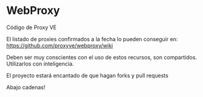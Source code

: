 WebProxy
========

Código de Proxy VE

El listado de proxies confirmados a la fecha lo pueden conseguir en: 
https://github.com/proxyve/webproxy/wiki

Deben ser muy conscientes con el uso de estos recursos, son compartidos. Utilizarlos con inteligencia.

El proyecto estará encantado de que hagan forks y pull requests 

Abajo cadenas!
